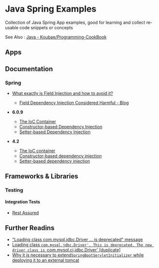 Java Spring Examples
==================== 


Collection of Java Spring App examples, good for learning and collect re-usable code snippets or concepts

See Also : [Java - Koubae/Programming-CookBook](https://github.com/Koubae/Programming-CookBook/tree/master/Programming%20Languages/Java)


Apps
----



Documentation
-------------

### Spring 

* [What exactly is Field Injection and how to avoid it?](https://stackoverflow.com/a/39892204/13903942)
    * [Field Dependency Injection Considered Harmful - Blog](https://www.vojtechruzicka.com/field-dependency-injection-considered-harmful/)

* **6.0.9**
    * [The IoC Container](https://docs.spring.io/spring-framework/reference/core/beans.html)
    * [Constructor-based Dependency Injection](https://docs.spring.io/spring-framework/reference/6.1-SNAPSHOT/core/beans/dependencies/factory-collaborators.html#beans-constructor-injection)
    * [Setter-based Dependency Injection](https://docs.spring.io/spring-framework/reference/6.1-SNAPSHOT/core/beans/dependencies/factory-collaborators.html#beans-setter-injection)

* **4.2**
    * [The IoC container](https://docs.spring.io/spring-framework/docs/4.2.x/spring-framework-reference/html/beans.html) 
    * [Constructor-based dependency injection](https://docs.spring.io/spring-framework/docs/4.2.x/spring-framework-reference/html/beans.html#beans-constructor-injection) 
    * [Setter-based dependency injection](https://docs.spring.io/spring-framework/docs/4.2.x/spring-framework-reference/html/beans.html#beans-setter-injection) 


Frameworks & Libraries
--------


### Testing

#### Integration Tests

* [Rest Assured](https://rest-assured.io/)



Further Readins
---------------


* ["Loading class com.mysql.jdbc.Driver ... is deprecated" message](https://stackoverflow.com/questions/52344453/loading-class-com-mysql-jdbc-driver-is-deprecated-message)
* [Loading class `com.mysql.jdbc.Driver'. This is deprecated. The new driver class is `com.mysql.cj.jdbc.Driver' [duplicate]](https://stackoverflow.com/questions/52032739/loading-class-com-mysql-jdbc-driver-this-is-deprecated-the-new-driver-class)
* [Why it is necessary to extend`SpringBootServletInitializer` while deploying it to an external tomcat](https://stackoverflow.com/questions/48047909/why-it-is-necessary-to-extendspringbootservletinitializer-while-deploying-it-t)